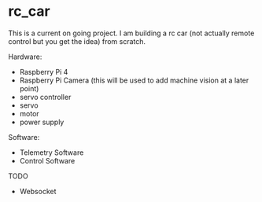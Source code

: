 # rc_car

This is a current on going project. I am building a rc car (not actually remote control but you get the idea) from scratch.

Hardware:
- Raspberry Pi 4
- Raspberry Pi Camera (this will be used to add machine vision at a later point)
- servo controller
- servo
- motor
- power supply

Software: 
- Telemetry Software
- Control Software

TODO
- Websocket
